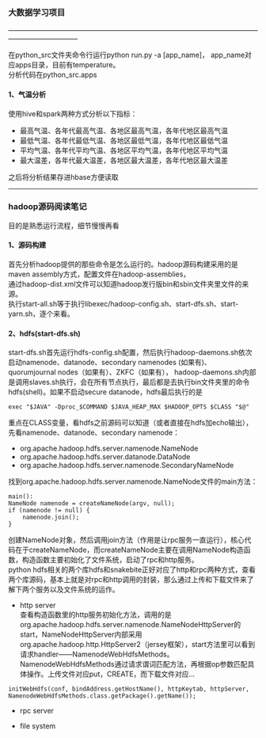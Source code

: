 ### 大数据学习项目
——————————————————————————————————————————————  
 
在python_src文件夹命令行运行python run.py -a [app_name]， app_name对应apps目录，目前有temperature。  
分析代码在python_src.apps  

#### 1、气温分析  
使用hive和spark两种方式分析以下指标：
- 最高气温、各年代最高气温、各地区最高气温，各年代地区最高气温
- 最低气温、各年代最低气温、各地区最低气温，各年代地区最低气温
- 平均气温、各年代平均气温、各地区平均气温，各年代地区平均气温
- 最大温差，各年代最大温差，各地区最大温差，各年代地区最大温差  

之后将分析结果存进hbase方便读取 

--------------------------------------------------------------------------------  
### hadoop源码阅读笔记
目的是熟悉运行流程，细节慢慢再看
#### 1、源码构建  
首先分析hadoop提供的那些命令是怎么运行的。hadoop源码构建采用的是maven assembly方式，配置文件在hadoop-assemblies，  
通过hadoop-dist.xml文件可以知道hadoop发行版bin和sbin文件夹里文件的来源。  
执行start-all.sh等于执行libexec/hadoop-config.sh、start-dfs.sh、start-yarn.sh，逐个来看。  
#### 2、hdfs(start-dfs.sh)  
start-dfs.sh首先运行hdfs-config.sh配置，然后执行hadoop-daemons.sh依次启动namenode、datanode、secondary namenodes (如果有)、quorumjournal nodes（如果有）、ZKFC（如果有），
hadoop-daemons.sh内部是调用slaves.sh执行，会在所有节点执行，最后都是去执行bin文件夹里的命令hdfs(shell)。如果不启动secure datanode，hdfs最后执行的是
```
exec "$JAVA" -Dproc_$COMMAND $JAVA_HEAP_MAX $HADOOP_OPTS $CLASS "$@"
```
重点在CLASS变量，看hdfs之前源码可以知道（或者直接在hdfs加echo输出），先看namenode、datanode、secondary namenode：
- org.apache.hadoop.hdfs.server.namenode.NameNode
- org.apache.hadoop.hdfs.server.datanode.DataNode
- org.apache.hadoop.hdfs.server.namenode.SecondaryNameNode  

找到org.apache.hadoop.hdfs.server.namenode.NameNode文件的main方法：
```
main():
NameNode namenode = createNameNode(argv, null);
if (namenode != null) {
    namenode.join();
}
```
创建NameNode对象，然后调用join方法（作用是让rpc服务一直运行），核心代码在于createNameNode，而createNameNode主要在调用NameNode构造函数，构造函数主要初始化了文件系统，启动了rpc和http服务。  
python hdfs相关的两个库hdfs和snakebite正好对应了http和rpc两种方式，查看两个库源码，基本上就是对rpc和http调用的封装，那么通过上传和下载文件来了解下两个服务以及文件系统的运作。  
- http server  
查看构造函数里的http服务初始化方法，调用的是org.apache.hadoop.hdfs.server.namenode.NameNodeHttpServer的start，NameNodeHttpServer内部采用org.apache.hadoop.http.HttpServer2（jersey框架），start方法里可以看到请求handler——NamenodeWebHdfsMethods。  
NamenodeWebHdfsMethods通过请求谓词匹配方法，再根据op参数匹配具体操作。上传文件对应put，CREATE，而下载文件对应...
```
initWebHdfs(conf, bindAddress.getHostName(), httpKeytab, httpServer, NamenodeWebHdfsMethods.class.getPackage().getName());
```
- rpc server

- file system


